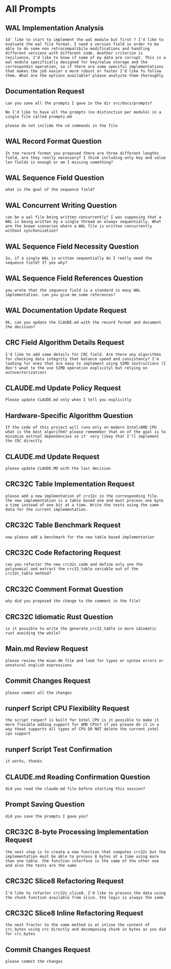 # All Prompts

## WAL Implementation Analysis
```
Id' like to start to implement the wal module but first ? I'd like to evaluate the wal file format. I need a version field in order to be able to do some non retrocompatibile modifications and handling different versions with different code. Another criterion is resilience, I'd like to know if some of my data are corrupt. This is a wal module specifically designed for key/value storage and the correspondin operation, so if there are some specific implementations that makes the job easier o more robust or faster I'd like fo follow them. What are the options available? please analyzte them thoroughly
```

## Documentation Request
```
can you save all the prompts I gave in the dir src/docs/prompts?
```

```
No I'd like to have all the prompts (no distinction per module) in a single file called prompts.md
```

```
please do not inclide the cd commands in the file
```

## WAL Record Format Question
```
In tne record format you proposed there are three different lengths field, are they really necessary? I think including only key and value len fields is enough or am I missing something?
```

## WAL Sequence Field Question
```
what is the goal of the sequence field?
```

## WAL Concurrent Writing Question
```
can be a wal file being written concurrently? I was supposing that a WAL is being written by a single thread an always sequentially. What are the known scenarios where a WAL file is written concurrently without synchonization?
```

## WAL Sequence Field Necessity Question
```
So, if a single WAL is written sequentially do I really need the sequence field? If yes why?
```

## WAL Sequence Field References Question
```
you wrote that the sequence field is a standard in many WAL implementation. can you give me some references?
```

## WAL Documentation Update Request
```
Ok, can you update the CLAUDE.md with the record format and document the decision?
```

## CRC Field Algorithm Details Request
```
I'd like to add some details for CRC field. Are there any algorithms for checking data integrity that balance speed and consistency? I'm looking for ones that are easy to implement using SIMD instructions (I don't wnat to the use SIMD operation explicityl but relying on autovectorization)
```

## CLAUDE.md Update Policy Request
```
Please update CLAUDE.md only when I tell you explicitly
```

## Hardware-Specific Algorithm Question
```
If the code of this project will runo only on modern Intel/AMD CPU what is the best algorithm? please rememeber that on of the goal is to minimize extrnal dependencies so it' very likey that I'll implement the CRC directly
```

## CLAUDE.md Update Request
```
please update CLAUDE.MD with the last decision
```

## CRC32C Table Implementation Request
```
please add a new implmentation of crc32c in the corresponding file. the new implementation is a table based one and must process one byte a time instead of one bit at a time. Write the tests using the same data for the current implementation.
```

## CRC32C Table Benchmark Request
```
now please add a benchmark for the new table based implementation
```

## CRC32C Code Refactoring Request
```
can you refactor the new crc32c code and define only one the polynomial and extract the crc32_table variable out of the crc32c_table method?
```

## CRC32C Comment Format Question
```
why did you proposed the change to the comment in the file?
```

## CRC32C Idiomatic Rust Question
```
is it possible to write the generate_crc32_table in more idiomatic rust avoiding the while?
```

## Main.md Review Request
```
please review the mian.dm file and look for typos or syntax errors or unnatural english expressions
```

## Commit Changes Request
```
please commit all the changes
```

## runperf Script CPU Flexibility Request
```
the script runperf is built for Intel CPU is it possible to make it more flexible adding support for AMD CPUs? if yes please do it in a way theat supports all types of CPU DO NOT delete the current intel cpu support
```

## runperf Script Test Confirmation
```
it works, thanks
```

## CLAUDE.md Reading Confirmation Question
```
did you read the claude.md file before starting this session?
```

## Prompt Saving Question
```
did you save the prompts I gave you?
```

## CRC32C 8-byte Processing Implementation Request
```
the next step is to create a new function that computes crc32c but the implementation must be able to process 8 bytes at a time using more than one table. the function interface is the same of the other one and also the tests are the same
```

## CRC32C Slice8 Refactoring Request
```
I'd like to refactor crc32c_slice8, I'd like to process the data using the chunk function available from slice. the logic is always the same
```

## CRC32C Slice8 Inline Refactoring Request
```
the next fractor to the same method is ot inline the content of crc_bytes using crc directly and decomposing chink in bytes as you did for crc_bytes
```

## Commit Changes Request
```
please commit the changes
```